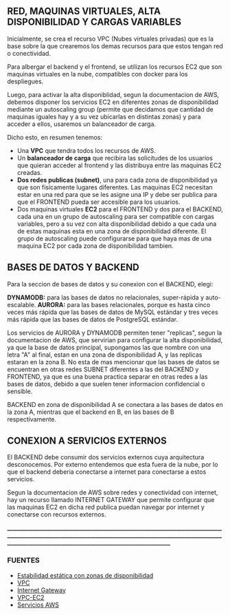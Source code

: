 ## **RED, MAQUINAS VIRTUALES, ALTA DISPONIBILIDAD Y CARGAS VARIABLES**

  Inicialmente, se crea el recurso VPC (Nubes virtuales privadas) que es la base sobre la que crearemos los demas recursos para que estos tengan red o conectividad.

  Para albergar el backend y el frontend, se utilizan los recursos EC2 que son maquinas virtuales en la nube, compatibles con docker para los despliegues.

  Luego, para activar la alta disponiblidad, segun la documentacion de AWS, debemos disponer los servicios EC2 en diferentes zonas de disponibilidad mediante un autoscaling group (permite que decidamos que cantidad de maquinas iguales hay y a su vez ubicarlas en distintas zonas) y para acceder a ellos, usaremos un balanceador de carga. 

  Dicho esto, en resumen tenemos:
  - Una **VPC** que tendra todos los recursos de AWS.
  - Un **balanceador de carga** que recibira las solicitudes de los usuarios que quieran acceder al frontend y las distribuya entre las maquinas EC2 creadas.
  - **Dos redes publicas (subnet)**, una para cada zona de disponibilidad ya que son fisicamente lugares diferentes. Las maquinas EC2 necesitan estar en una red
    para que se les asigne una IP y debe ser publica para que el FRONTEND pueda ser accesible para los usuarios.
  - Dos maquinas virtuales **EC2** para el FRONTEND y dos para el BACKEND, cada una en un grupo de autoscaling para ser compatible con cargas variables, pero a
    su vez con alta disponibilidad debido a que cada una de estas maquinas esta en una zona de disponibilidad diferente. El grupo de autoscaling puede configurarse para que haya mas de una maquina EC2 por cada zona de disponibilidad tambien.  


## **BASES DE DATOS Y BACKEND**

  Para la seccion de bases de datos y su conexion con el BACKEND, elegi:

  **DYNAMODB:** para las bases de datos no relacionales, super-rápida y auto-escalable.
  **AURORA:** para las bases relacionales, porque es hasta cinco veces más rápida que las bases de datos de MySQL estándar y tres veces más rápida que las bases de datos de PostgreSQL estándar. 

  Los servicios de AURORA y DYNAMODB permiten tener "replicas", segun la documentacion de AWS, que servirian para configurar la alta disponibilidad, ya que la base de datos principal, supongamos las que nombre con una letra "A" al final, estan en una zona de disponibilidad A, y las replicas estaran en la zona B.
  No esta de mas mencionar que las bases de datos se encuentran en otras redes SUBNET diferentes a las del BACKEND y FRONTEND, ya que es una buena practica   separar en otras redes a las bases de datos, debido a que suelen tener informacion confidencial o sensible.

  BACKEND en zona de disponibilidad A se conectara a las bases de datos en la zona A, mientras que el backend en B, en las bases de B respectivamente.  


  ## **CONEXION A SERVICIOS EXTERNOS**

  El BACKEND debe consumir dos servicios externos cuya arquitectura desconocemos. Por externo entendemos que esta fuera de la nube, por lo que el backend deberia conectarse a internet para conectarse a estos servicios.

  Segun la documentacion de AWS sobre redes y conectividad con internet, hay un recurso llamado INTERNET GATEWAY que permite configurar que las maquinas EC2 en dicha red publica puedan navegar por internet y conectarse con recursos externos.  

 **_______________________________________________________________________________________________________________________________________________________________________________________________________________**
  ### **FUENTES**

  - [Estabilidad estática con zonas de disponibilidad](https://aws.amazon.com/es/builders-library/static-stability-using-availability-zones/)
  - [VPC](https://docs.aws.amazon.com/es_es/vpc/latest/userguide/what-is-amazon-vpc.html)
  - [Internet Gateway](https://docs.aws.amazon.com/es_es/vpc/latest/userguide/VPC_Internet_Gateway.html)
  - [VPC-EC2](https://www.youtube.com/watch?v=I0nL0NX4qZc)
  - [Servicios AWS](https://www.linkedin.com/pulse/listado-de-todos-los-servicios-amazon-web-services-daniel-pe%C3%B1a-silva/)
